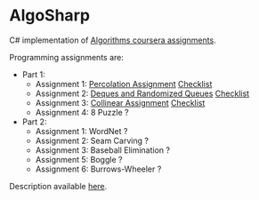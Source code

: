 # AlgoSharp

C# implementation of [Algorithms coursera assignments](https://www.coursera.org/course/algs4partI).

Programming assignments are:
* Part 1:
  * Assignment 1: [Percolation Assignment](http://coursera.cs.princeton.edu/algs4/assignments/percolation.html) [Checklist](http://coursera.cs.princeton.edu/algs4/checklists/percolation.html)
  * Assignment 2: [Deques and Randomized Queues](http://coursera.cs.princeton.edu/algs4/assignments/queues.html) [Checklist](http://coursera.cs.princeton.edu/algs4/checklists/queues.html)
  * Assignment 3: [Collinear Assignment](http://coursera.cs.princeton.edu/algs4/assignments/collinear.html) [Checklist](http://coursera.cs.princeton.edu/algs4/checklists/collinear.html)
  * Assignment 4: 8 Puzzle ?
* Part 2:
  * Assignment 1: WordNet ?
  * Assignment 2: Seam Carving ?
  * Assignment 3: Baseball Elimination ?
  * Assignment 5: Boggle ?
  * Assignment 6: Burrows-Wheeler ?
  
Description available [here](https://www.cs.princeton.edu/courses/archive/fall14/cos226/assignments.php).

